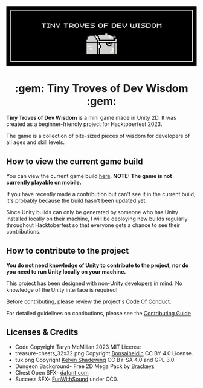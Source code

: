 <img src = "TINY TROVES OF DEV WISDOM-2.jpg" />
<h1 align="center">:gem: Tiny Troves of Dev Wisdom :gem:</h1>
<p>
<b>Tiny Troves of Dev Wisdom</b> is a mini game made in Unity 2D. It was created as a beginner-friendly project for Hacktoberfest 2023. 
</p>
<p>
The game is a collection of bite-sized pieces of wisdom for developers of all ages and skill levels.
</p>
<h2>How to view the current game build</h2>
<p>You can view the current game build <a href="https://mystic-mill-games.itch.io/tiny-troves-of-dev-wisdom">here</a>. <b>NOTE: The game is not currently playable on mobile.</b>
  <p>If you have recently made a contribution but can't see it in the current build, it's probably because the build hasn't been updated yet.</p>
<p>Since Unity builds can only be generated by someone who has Unity installed locally on their machine, I will be deploying new builds regularly throughout Hacktoberfest so that everyone gets a chance to see their contributions.</p>
<h2>How to contribute to the project</h2>
<p>
<b>You do not need knowledge of Unity to contribute to the project, nor do you need to run Unity locally on your machine.</b> 
</p>
<p>
This project has been designed with non-Unity developers in mind. No knowledge of the Unity interface is required!  
</p>
<p>Before contributing, please review the project's <a href="/CODE_OF_CONDUCT.md">Code Of Conduct.</a></p>
<p>For detailed guidelines on contibutions, please see the <a href="/CONTRIBUTING.md">Contributing Guide</a></p>
<h2>Licenses & Credits</h2>
<ul>
<li>Code Copyright Taryn McMillan 2023 MIT License</li>
<li>treasure-chests_32x32.png Copyright <a href="http://bonsaiheld.org">Bonsaiheldin</a> CC BY 4.0 License.</li>
<li>tux.png Copyright <a href="https://opengameart.org/content/tux-kyrodian-legends-style">Kelvin Shadewing</a> CC BY-SA 4.0 and GPL 3.0.</li>
<li>Dungeon Background- Free 2D Mega Pack by <a href="https://devassets.com/assets/2d-mega-pack/">Brackeys</a></li>
  <li>Chest Open SFX- <a href="https://freesound.org/people/The_Frisbee_of_Peace/sounds/573654/>The_Frisbee_of_Peace</a> under CC0.</li>
                        <li>Pixely font from <a href="https://www.dafont.com/pixely.d9598>dafont.com</a></li>
                        <li>Success SFX- <a href="https://freesound.org/people/FunWithSound/sounds/456965/">FunWithSound</a> under CC0.</li>
</ul>




